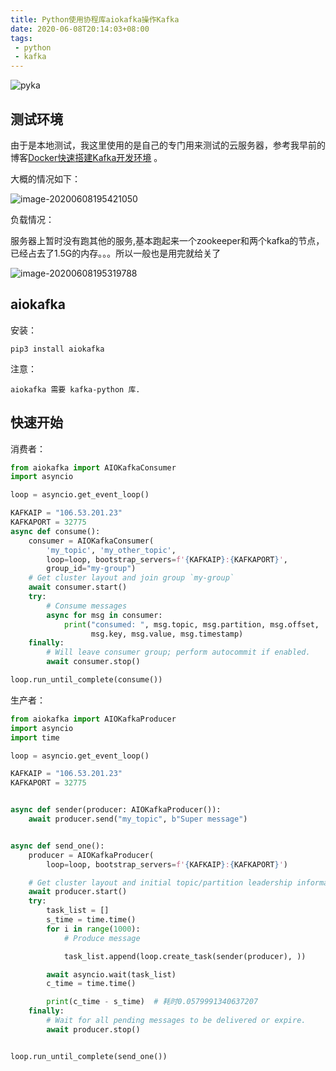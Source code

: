 ```yaml
---
title: Python使用协程库aiokafka操作Kafka
date: 2020-06-08T20:14:03+08:00
tags:
 - python
 - kafka
---
```

![pyka](https://i.loli.net/2020/06/08/LeswCYIqFoD5BMh.png)
<!-- more -->
## 测试环境

由于是本地测试，我这里使用的是自己的专门用来测试的云服务器，参考我早前的博客[Docker快速搭建Kafka开发环境](https://huangyongchi.com/2019/10/31/docker-kafka/) 。

大概的情况如下：

![image-20200608195421050](https://i.loli.net/2020/06/08/mtEF6sYTD5ydH4I.png)

负载情况：

服务器上暂时没有跑其他的服务,基本跑起来一个zookeeper和两个kafka的节点，已经占去了1.5G的内存。。。所以一般也是用完就给关了

![image-20200608195319788](https://i.loli.net/2020/06/08/QtlPxbAgDn5U8XY.png)

## aiokafka

安装：

```shell
pip3 install aiokafka
```

注意：

``````shell
aiokafka 需要 kafka-python 库.
``````

## 快速开始

消费者：

``````python
from aiokafka import AIOKafkaConsumer
import asyncio

loop = asyncio.get_event_loop()

KAFKAIP = "106.53.201.23"
KAFKAPORT = 32775
async def consume():
    consumer = AIOKafkaConsumer(
        'my_topic', 'my_other_topic',
        loop=loop, bootstrap_servers=f'{KAFKAIP}:{KAFKAPORT}',
        group_id="my-group")
    # Get cluster layout and join group `my-group`
    await consumer.start()
    try:
        # Consume messages
        async for msg in consumer:
            print("consumed: ", msg.topic, msg.partition, msg.offset,
                  msg.key, msg.value, msg.timestamp)
    finally:
        # Will leave consumer group; perform autocommit if enabled.
        await consumer.stop()

loop.run_until_complete(consume())
``````

生产者：

``````python
from aiokafka import AIOKafkaProducer
import asyncio
import time

loop = asyncio.get_event_loop()

KAFKAIP = "106.53.201.23"
KAFKAPORT = 32775


async def sender(producer: AIOKafkaProducer()):
    await producer.send("my_topic", b"Super message")


async def send_one():
    producer = AIOKafkaProducer(
        loop=loop, bootstrap_servers=f'{KAFKAIP}:{KAFKAPORT}')

    # Get cluster layout and initial topic/partition leadership information
    await producer.start()
    try:
        task_list = []
        s_time = time.time()
        for i in range(1000):
            # Produce message

            task_list.append(loop.create_task(sender(producer), ))

        await asyncio.wait(task_list)
        c_time = time.time()

        print(c_time - s_time)  # 耗时0.0579991340637207
    finally:
        # Wait for all pending messages to be delivered or expire.
        await producer.stop()


loop.run_until_complete(send_one())
``````

